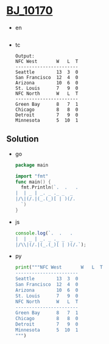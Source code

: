 # [BJ_10170](https://acmicpc.net/problem/10170)

* en

  ```en

  ```

* tc

  ```tc
  Output:
  NFC West       W   L  T
  -----------------------
  Seattle        13  3  0
  San Francisco  12  4  0
  Arizona        10  6  0
  St. Louis      7   9  0
  NFC North      W   L  T
  -----------------------
  Green Bay      8   7  1
  Chicago        8   8  0
  Detroit        7   9  0
  Minnesota      5  10  1
  ```

## Solution

* go

  ```go
  package main

  import "fmt"
  func main() {
    fmt.Println(`.  .   .
  |  | _ | _. _ ._ _  _
  |/\|(/.|(_.(_)[ | )(/.
    `)
  }
  ```

* js

  ```js
  console.log(`.  .   .
  |  | _ | _. _ ._ _  _
  |/\\|(/.|(_.(_)[ | )(/.`);
  ```

* py

  ```py
  print("""NFC West       W   L  T
  -----------------------
  Seattle        13  3  0
  San Francisco  12  4  0
  Arizona        10  6  0
  St. Louis      7   9  0
  NFC North      W   L  T
  -----------------------
  Green Bay      8   7  1
  Chicago        8   8  0
  Detroit        7   9  0
  Minnesota      5  10  1
  """)
  ```
